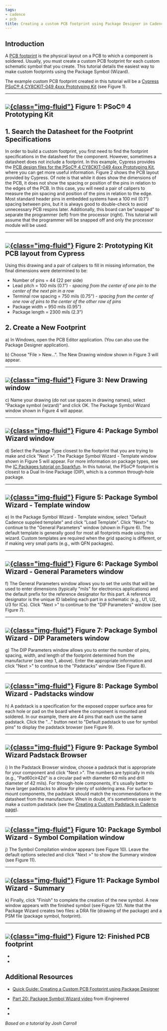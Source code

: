 ```yaml
---
tags:
- cadence
- pcb
title: Creating a custom PCB footprint using Package Designer in Cadence
---
```


## Introduction

A [PCB footprint](https://en.wikipedia.org/wiki/Footprint_(electronics)) is the physical layout on a PCB to which a component is soldered. Usually, you must create a custom PCB footprint for each custom schematic symbol that you create. This tutorial details the easiest way to make custom footprints using the Package Symbol (Wizard).

The example custom PCB footprint created in this tutorial will be a [Cypress PSoC® 4 CY8CKIT-049 4xxx Prototyping Kit](http://www.cypress.com/documentation/development-kitsboards/psoc-4-cy8ckit-049-4xxx-prototyping-kits) (see Figure 1).

  -----------------------------------------------------------------------------
   [![](/figures/figure_312.jpg){class="img-fluid"}](/larger/image0112.jpg)
                        Figure 1: PSoC® 4 Prototyping Kit
  -----------------------------------------------------------------------------

## 1. Search the Datasheet for the Footprint Specifications

In order to build a custom footprint, you first need to find the footprint specifications in the datasheet for the component. However, sometimes a datasheet does not include a footprint. In this example, Cypress provides the [PCB design files for the PSoC® 4 CY8CKIT-049 4xxx Prototyping Kit](http://www.cypress.com/file/126221/download), where you can get more useful information. Figure 2 shows the PCB layout provided by Cypress. Of note is that while it does show the dimensions of the PCB, it does not show the spacing or position of the pins in relation to the edges of the PCB. In this case, you will need a pair of calipers to measure the pin spacing and position of the pins in relation to the edge. Most standard header pins in embedded systems have a 100 mil (0.1") spacing between pins, but it is always good to double-check to avoid unnecessary PCB respins later. Additionally, this board can be"snapped" to separate the programmer (left) from the processor (right). This tutorial will assume that the programmer will be snapped off and only the processor module will be used.

  ------------------------------------------------------------------------------
   [![](/figures/figure_313.png){class="img-fluid"}](/larger/image0113.png)
                Figure 2: Prototyping Kit PCB layout from Cypress
  ------------------------------------------------------------------------------

Using this drawing and a pair of calipers to fill in missing information, the final dimensions were determined to be:

-   Number of pins = 44 (22 per side)
-   Lead pitch = 100 mils (0.1") - *spacing from the center of one pin to the center of the next pin in a row*
-   Terminal row spacing = 750 mils (0.75") - *spacing from the center of one row of pins to the center of the other row of pins*
-   Package width = 950 mils (0.95")
-   Package length = 2300 mils (2.3")

## 2. Create a New Footprint

a)  In Windows, open the PCB Editor application. (You can also use the Package Designer application).

b)  Choose "File > New...". The New Drawing window shown in Figure 3 will appear.

  ------------------------------------------------------------------------------
   [![](/figures/figure_314.png){class="img-fluid"}](/larger/image0114.png)
                           Figure 3: New Drawing window
  ------------------------------------------------------------------------------

c)  Name your drawing (do not use spaces in drawing names), select "Package symbol (wizard)" and click OK. The Package Symbol Wizard window shown in Figure 4 will appear.

  ------------------------------------------------------------------------------
   [![](/figures/figure_315.png){class="img-fluid"}](/larger/image0115.png)
                      Figure 4: Package Symbol Wizard window
  ------------------------------------------------------------------------------

d)  Select the Package Type closest to the footprint that you are trying to make and click "Next >". The Package Symbol Wizard - Template window shown in Figure 5 will appear. For more information on package types, see the [IC Packages tutorial on Sparkfun](https://learn.sparkfun.com/tutorials/integrated-circuits/ic-packages). In this tutorial, the PSoC® footprint is closest to a Dual In-line Package (DIP), which is a common through-hole package.

  ------------------------------------------------------------------------------
   [![](/figures/figure_316.png){class="img-fluid"}](/larger/image0116.png)
                Figure 5: Package Symbol Wizard - Template window
  ------------------------------------------------------------------------------

e)  In the Package Symbol Wizard - Template window, select "Default Cadence supplied template" and click "Load Template". Click "Next>" to continue to the "General Parameters" window (shown in Figure 6). The default template is generally good for most all footprints made using this wizard. Custom templates are required when the grid spacing is different, or if making very small parts (e.g., with QFN packages).

  ------------------------------------------------------------------------------
   [![](/figures/figure_317.png){class="img-fluid"}](/larger/image0117.png)
           Figure 6: Package Symbol Wizard - General Parameters window
  ------------------------------------------------------------------------------

f)  The General Parameters window allows you to set the units that will be used to enter dimensions (typically "mils" for electronics applications) and the default prefix for the reference designator for this part. A reference designator is the unique ID labeling each part in a schematic (e.g., U1, U2, U3 for ICs). Click "Next >" to continue to the "DIP Parameters" window (see Figure 7).

  ------------------------------------------------------------------------------
   [![](/figures/figure_318.png){class="img-fluid"}](/larger/image0118.png)
             Figure 7: Package Symbol Wizard - DIP Parameters window
  ------------------------------------------------------------------------------

g)  The DIP Parameters window allows you to enter the number of pins, spacing, width, and length of the footprint determined from the manufacturer (see step 1, above). Enter the appropriate information and click "Next >" to continue to the "Padstacks" window (See Figure 8).

  ------------------------------------------------------------------------------
   [![](/figures/figure_319.png){class="img-fluid"}](/larger/image0119.png)
                Figure 8: Package Symbol Wizard - Padstacks window
  ------------------------------------------------------------------------------

h)  A padstack is a specification for the exposed copper surface area for each hole or pad on the board where the component is mounted and soldered. In our example, there are 44 pins that each use the same padstack. Click the "..." button next to "Default padstack to use for symbol pins" to display the padstack browser (see Figure 9).

  ------------------------------------------------------------------------------
   [![](/figures/figure_320.png){class="img-fluid"}](/larger/image0120.png)
                 Figure 9: Package Symbol Wizard Padstack Browser
  ------------------------------------------------------------------------------

i)  In the Padstack Browser window, choose a padstack that is appropriate for your component and click "Next >". The numbers are typically in mils (e.g., "Pad60cir42d" is a circular pad with diameter 60 mils and drill diameter of 42 mils). For through-hole components, it's usually better to have larger padstacks to allow for plenty of soldering area. For surface-mount components, the padstack should match the recommendations in the datasheet from the manufacturer. When in doubt, it's sometimes easier to make a custom padstack (see the [Creating a Custom Padstack in Cadence page](creating-a-custom-padstack-in-cadence.html)).

  ------------------------------------------------------------------------------
   [![](/figures/figure_321.png){class="img-fluid"}](/larger/image0121.png)
           Figure 10: Package Symbol Wizard - Symbol Compilation window
  ------------------------------------------------------------------------------

j)  The Symbol Compilation window appears (see Figure 10). Leave the default options selected and click "Next >" to show the Summary window (see Figure 11).

  ------------------------------------------------------------------------------
   [![](/figures/figure_322.png){class="img-fluid"}](/larger/image0122.png)
                    Figure 11: Package Symbol Wizard - Summary
  ------------------------------------------------------------------------------

k)  Finally, click "Finish" to complete the creation of the new symbol. A new window appears with the finished symbol (see Figure 12). Note that the Package Wizard creates two files: a DRA file (drawing of the package) and a PSM file (package symbol, footprint).

  ------------------------------------------------------------------------------
   [![](/figures/figure_323.png){class="img-fluid"}](/larger/image0123.png)
                        Figure 12: Finished PCB footprint
  ------------------------------------------------------------------------------

-   
-   

## Additional Resources

-   [Quick Guide: Creating a Custom PCB Footprint using Package Designer](creating-a-custom-pcb-footprint-using-package-designer-in-cadence.html)

-   [Part 20: Package Symbol Wizard video](https://www.youtube.com/watch?v=cEmX-KElXdw) from iEngineered

-   

-   

*Based on a tutorial by Josh Carroll*
